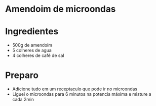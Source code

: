 # Amendoim de microondas

# Ingredientes
- 500g de amendoim
- 5 colheres de agua
- 4 colheres de café de sal

# Preparo
- Adicione tudo em um receptaculo que pode ir no microondas
- Liguei o microondas para 6 minutos na potencia máxima e misture a cada 2min
